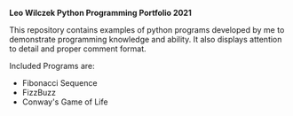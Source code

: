 **Leo Wilczek Python Programming Portfolio 2021**

This repository contains examples of python programs developed by me to demonstrate programming knowledge and ability. It also displays attention to detail and proper comment format.

Included Programs are:
- Fibonacci Sequence
- FizzBuzz
- Conway's Game of Life
